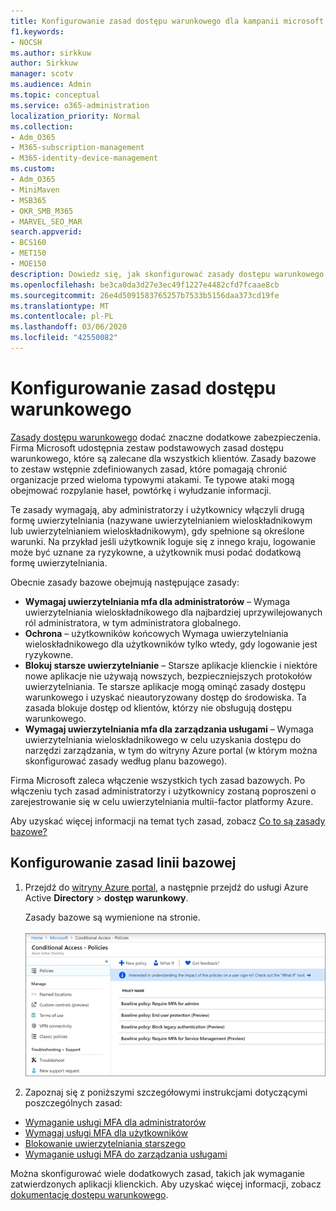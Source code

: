 ```yaml
---
title: Konfigurowanie zasad dostępu warunkowego dla kampanii microsoft 365
f1.keywords:
- NOCSH
ms.author: sirkkuw
author: Sirkkuw
manager: scotv
ms.audience: Admin
ms.topic: conceptual
ms.service: o365-administration
localization_priority: Normal
ms.collection:
- Adm_O365
- M365-subscription-management
- M365-identity-device-management
ms.custom:
- Adm_O365
- MiniMaven
- MSB365
- OKR_SMB_M365
- MARVEL_SEO_MAR
search.appverid:
- BCS160
- MET150
- MOE150
description: Dowiedz się, jak skonfigurować zasady dostępu warunkowego dla kampanii usługi Microsoft 365, aby zwiększyć dodatkowe zabezpieczenia.
ms.openlocfilehash: be3ca0da3d27e3ec49f1227e4482cfd7fcaae8cb
ms.sourcegitcommit: 26e4d5091583765257b7533b5156daa373cd19fe
ms.translationtype: MT
ms.contentlocale: pl-PL
ms.lasthandoff: 03/06/2020
ms.locfileid: "42550082"
---
```

# <a name="set-up-conditional-access-policies"></a>Konfigurowanie zasad dostępu warunkowego

[Zasady dostępu warunkowego](https://docs.microsoft.com/azure/active-directory/conditional-access/overview) dodać znaczne dodatkowe zabezpieczenia. Firma Microsoft udostępnia zestaw podstawowych zasad dostępu warunkowego, które są zalecane dla wszystkich klientów. Zasady bazowe to zestaw wstępnie zdefiniowanych zasad, które pomagają chronić organizacje przed wieloma typowymi atakami. Te typowe ataki mogą obejmować rozpylanie haseł, powtórkę i wyłudzanie informacji.

Te zasady wymagają, aby administratorzy i użytkownicy włączyli drugą formę uwierzytelniania (nazywane uwierzytelnianiem wieloskładnikowym lub uwierzytelnianiem wieloskładnikowym), gdy spełnione są określone warunki. Na przykład jeśli użytkownik loguje się z innego kraju, logowanie może być uznane za ryzykowne, a użytkownik musi podać dodatkową formę uwierzytelniania. 

Obecnie zasady bazowe obejmują następujące zasady:
- **Wymagaj uwierzytelniania mfa dla administratorów** &ndash; Wymaga uwierzytelniania wieloskładnikowego dla najbardziej uprzywilejowanych ról administratora, w tym administratora globalnego.
- **Ochrona** &ndash; użytkowników końcowych Wymaga uwierzytelniania wieloskładnikowego dla użytkowników tylko wtedy, gdy logowanie jest ryzykowne. 
- **Blokuj starsze uwierzytelnianie** &ndash; Starsze aplikacje klienckie i niektóre nowe aplikacje nie używają nowszych, bezpieczniejszych protokołów uwierzytelniania. Te starsze aplikacje mogą ominąć zasady dostępu warunkowego i uzyskać nieautoryzowany dostęp do środowiska. Ta zasada blokuje dostęp od klientów, którzy nie obsługują dostępu warunkowego. 
- **Wymagaj uwierzytelniania mfa dla zarządzania usługami** &ndash; Wymaga uwierzytelniania wieloskładnikowego w celu uzyskania dostępu do narzędzi zarządzania, w tym do witryny Azure portal (w którym można skonfigurować zasady według planu bazowego). 

Firma Microsoft zaleca włączenie wszystkich tych zasad bazowych. Po włączeniu tych zasad administratorzy i użytkownicy zostaną poproszeni o zarejestrowanie się w celu uwierzytelniania multii-factor platformy Azure.

Aby uzyskać więcej informacji na temat tych zasad, zobacz [Co to są zasady bazowe?](https://docs.microsoft.com/azure/active-directory/conditional-access/concept-baseline-protection)


## <a name="set-up-baseline-policies"></a>Konfigurowanie zasad linii bazowej

1. Przejdź do [witryny Azure portal](https://portal.azure.com), a następnie przejdź do usługi Azure Active **Directory** \> **dostęp warunkowy**.
    
    Zasady bazowe są wymienione na stronie. <br/> <br/>
    ![Strona zawierająca listę zasad bazowych dostępu warunkowego.](../media/baslinepolicies.png)
1. Zapoznaj się z poniższymi szczegółowymi instrukcjami dotyczącymi poszczególnych zasad:

  - [Wymaganie usługi MFA dla administratorów](https://docs.microsoft.com/azure/active-directory/conditional-access/howto-baseline-protect-administrators)
- [Wymagaj usługi MFA dla użytkowników](https://docs.microsoft.com/azure/active-directory/conditional-access/howto-baseline-protect-end-users)  
 - [Blokowanie uwierzytelniania starszego](https://docs.microsoft.com/azure/active-directory/conditional-access/howto-baseline-protect-legacy-auth)
  - [Wymaganie usługi MFA do zarządzania usługami](https://docs.microsoft.com/azure/active-directory/conditional-access/howto-baseline-protect-azure)

Można skonfigurować wiele dodatkowych zasad, takich jak wymaganie zatwierdzonych aplikacji klienckich. Aby uzyskać więcej informacji, zobacz [dokumentację dostępu warunkowego](https://docs.microsoft.com/azure/active-directory/conditional-access/).
